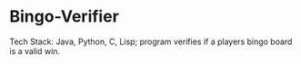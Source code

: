 # Bingo-Verifier
Tech Stack: Java, Python, C, Lisp; program verifies if a players bingo board is a valid win. 
